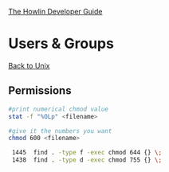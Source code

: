 [The Howlin Developer Guide](/index.md)



Users & Groups
==============

[Back to Unix](./index.md)


## Permissions


```bash
#print numerical chmod value
stat -f "%OLp" <filename>

#give it the numbers you want
chmod 600 <filename>

 1445  find . -type f -exec chmod 644 {} \;
 1438  find . -type d -exec chmod 755 {} \;
```
